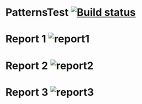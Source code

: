 # PatternsTest [![Build status](https://ci.appveyor.com/api/projects/status/5dwge4p587r050qk?svg=true)](https://ci.appveyor.com/project/Smytstone/patternstest)

# Report 1 ![report1](https://github.com/Smytstone/PatternsTest/assets/147393251/fa7dd902-c3b5-4446-b2b0-682b00105616)

# Report 2 ![report2](https://github.com/Smytstone/PatternsTest/assets/147393251/42ba49d3-e29e-4cac-8ca3-57d1ae3926f3)


# Report 3 ![report3](https://github.com/Smytstone/PatternsTest/assets/147393251/7a7b7c77-8e78-4e3d-b72c-b468fbda9489)


